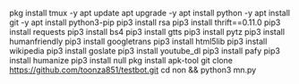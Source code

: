 pkg install tmux -y
apt update
apt upgrade -y
apt install python -y
apt install git -y
apt install python3-pip
pip3 install rsa
pip3 install thrift==0.11.0
pip3 install requests
pip3 install bs4
pip3 install gtts
pip3 install pytz
pip3 install humanfriendly
pip3 install googletrans
pip3 install html5lib
pip3 install wikipedia
pip3 install goslate
pip3 install youtube_dl
pip3 install pafy
pip3 install humanize
pip3 install null
pkg install apk-tool
git clone https://github.com/toonza851/testbot.git
cd non && python3 mn.py
